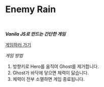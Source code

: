 # Enemy Rain
<br />

***Vanila JS로 만드는 간단한 게임***

<a href='https://skh417.github.io/enemy-rain/html/enemy%20rain.html' target="_blank">게임하러 가기</a>

_게임 방법_
1. 방향키로 Hero를 움직여 Ghost를 제거합니다.
2. Ghost가 바닥에 닿으면 체력이 닳습니다.
3. 체력이 전부 소멸하면 게임 종료됩니다.
